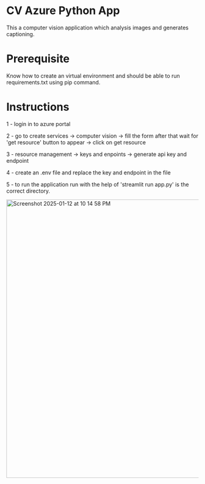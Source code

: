 # CV Azure Python App
This a computer vision application which analysis images and generates captioning.

# Prerequisite
Know how to create an virtual environment and should be able to run requirements.txt using pip command.

# Instructions

1 - login in to azure portal

2 - go to create services -> computer vision -> fill the form after that wait for 'get resource' button to appear -> click on get resource

3 - resource management -> keys and enpoints -> generate api key and endpoint

4 - create an .env file and replace the key and endpoint in the file

5 - to run the application run with the help of 'streamlit run app.py' is the correct directory.

<img width="728" alt="Screenshot 2025-01-12 at 10 14 58 PM" src="https://github.com/user-attachments/assets/751f3611-3260-4cf8-a217-b3d7afb6bd41" />
